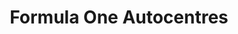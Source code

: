 ---
title: "Formula One Autocentres"
url: /hemel-hempstead/formula-one-autocentres/
shop: Autowerkstatt
---